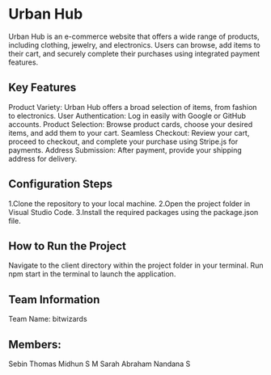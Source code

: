 
# Urban Hub
Urban Hub is an e-commerce website that offers a wide range of products, including clothing, jewelry, and electronics. Users can browse, add items to their cart, and securely complete their purchases using integrated payment features.

## Key Features

Product Variety: Urban Hub offers a broad selection of items, from fashion to electronics.
User Authentication: Log in easily with Google or GitHub accounts.
Product Selection: Browse product cards, choose your desired items, and add them to your cart.
Seamless Checkout: Review your cart, proceed to checkout, and complete your purchase using Stripe.js for payments.
Address Submission: After payment, provide your shipping address for delivery.

## Configuration Steps
1.Clone the repository to your local machine.
2.Open the project folder in Visual Studio Code.
3.Install the required packages using the package.json file.

## How to Run the Project
Navigate to the client directory within the project folder in your terminal.
Run npm start in the terminal to launch the application.

## Team Information
Team Name: bitwizards

## Members:
Sebin Thomas
Midhun S M
Sarah Abraham
Nandana S


